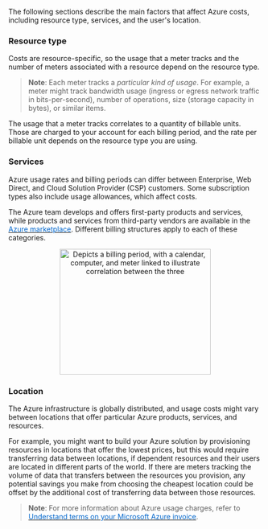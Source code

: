 
The following sections describe the main factors that affect Azure costs, including resource type, services, and the user's location.

### Resource type

Costs are resource-specific, so the usage that a meter tracks and the number of meters associated with a resource depend on the resource type.

> **Note**: Each meter tracks a *particular kind of usage*.  For example, a meter might track bandwidth usage (ingress or egress network traffic in bits-per-second), number of operations, size (storage capacity in bytes), or similar items.

The usage that a meter tracks correlates to a quantity of billable units. Those are charged to your account for each billing period, and the rate per billable unit depends on the resource type you are using.

### Services

Azure usage rates and billing periods can differ between Enterprise, Web Direct, and Cloud Solution Provider (CSP) customers. Some subscription types also include usage allowances, which affect costs.

The Azure team develops and offers first-party products and services, while products and services from third-party vendors are available in the <a href="https://azuremarketplace.microsoft.com" target="_blank"><span style="color: #0066cc;" color="#0066cc"> Azure marketplace</span></a>.  Different billing structures apply to each of these categories.

<p style="text-align:center;">
<img src="../Linked_Image_Files/0403-billing-period-graphic.png" width="300" height="250" alt="Depicts a billing period, with a calendar, computer, and meter linked to illustrate correlation between the three">
</p>

### Location

The Azure infrastructure is globally distributed, and usage costs might vary between locations that offer particular Azure products, services, and resources.

For example, you might want to build your Azure solution by provisioning resources in locations that offer the lowest prices, but this would require transferring data between locations, if dependent resources and their users are located in different parts of the world. If there are meters tracking the volume of data that transfers between the resources you provision, any potential savings you make from choosing the cheapest location could be offset by the additional cost of transferring data between those resources.

> **Note**: For more information about Azure usage charges, refer to <a href="https://docs.microsoft.com/en-us/azure/billing/billing-understand-your-invoice" target="_blank"><span style="color: #0066cc;" color="#0066cc"> Understand terms on your Microsoft Azure invoice</span></a>.